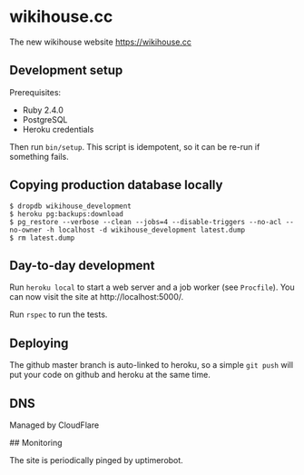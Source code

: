 # wikihouse.cc

The new wikihouse website https://wikihouse.cc

## Development setup

Prerequisites:

* Ruby 2.4.0
* PostgreSQL
* Heroku credentials

Then run `bin/setup`. This script is idempotent, so it can be re-run if
something fails.

## Copying production database locally

```
$ dropdb wikihouse_development
$ heroku pg:backups:download
$ pg_restore --verbose --clean --jobs=4 --disable-triggers --no-acl --no-owner -h localhost -d wikihouse_development latest.dump
$ rm latest.dump
```

## Day-to-day development

Run `heroku local` to start a web server and a job worker (see
`Procfile`). You can now visit the site at http://localhost:5000/.

Run `rspec` to run the tests.

## Deploying

The github master branch is auto-linked to heroku, so a simple `git push` will put your code on github and heroku at the same time.

## DNS

Managed by CloudFlare

## Monitoring

The site is periodically pinged by uptimerobot.
